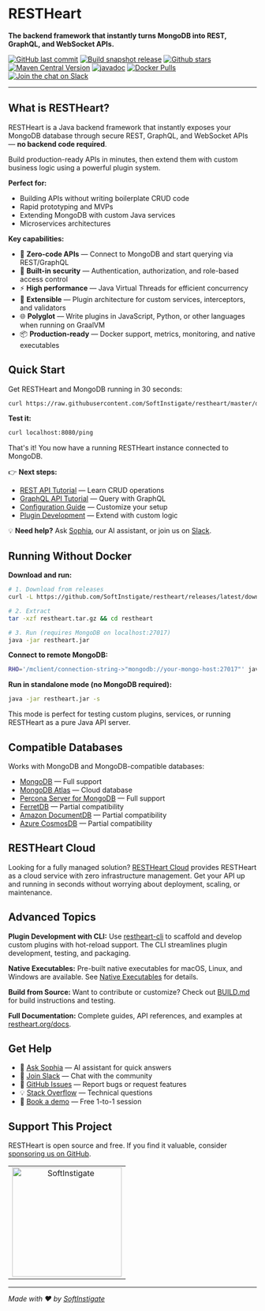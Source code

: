 # RESTHeart

**The backend framework that instantly turns MongoDB into REST, GraphQL, and WebSocket APIs.**

[![GitHub last commit](https://img.shields.io/github/last-commit/softinstigate/restheart)](https://github.com/SoftInstigate/restheart/commits/master)
[![Build snapshot release](https://github.com/SoftInstigate/restheart/actions/workflows/branch.yml/badge.svg)](https://github.com/SoftInstigate/restheart/actions/workflows/branch.yml)
[![Github stars](https://img.shields.io/github/stars/SoftInstigate/restheart?label=Github%20Stars)](https://github.com/SoftInstigate/restheart)
[![Maven Central Version](https://img.shields.io/maven-central/v/org.restheart/restheart)](https://central.sonatype.com/namespace/org.restheart)
[![javadoc](https://javadoc.io/badge2/org.restheart/restheart-commons/javadoc.svg)](https://javadoc.io/doc/org.restheart/restheart-commons)
[![Docker Pulls](https://img.shields.io/docker/pulls/softinstigate/restheart.svg?maxAge=2592000)](https://hub.docker.com/r/softinstigate/restheart/)
[![Join the chat on Slack](https://img.shields.io/badge/chat-on%20slack-orange)](https://join.slack.com/t/restheart/shared_invite/zt-1olrhtoq8-5DdYLBWYDonFGEALhmgSXQ)

---

## What is RESTHeart?

RESTHeart is a Java backend framework that instantly exposes your MongoDB database through secure REST, GraphQL, and WebSocket APIs — **no backend code required**.

Build production-ready APIs in minutes, then extend them with custom business logic using a powerful plugin system.

**Perfect for:**

- Building APIs without writing boilerplate CRUD code
- Rapid prototyping and MVPs
- Extending MongoDB with custom Java services
- Microservices architectures

**Key capabilities:**

- 🚀 **Zero-code APIs** — Connect to MongoDB and start querying via REST/GraphQL
- 🔐 **Built-in security** — Authentication, authorization, and role-based access control
- ⚡ **High performance** — Java Virtual Threads for efficient concurrency
- 🔌 **Extensible** — Plugin architecture for custom services, interceptors, and validators
- 🌐 **Polyglot** — Write plugins in JavaScript, Python, or other languages when running on GraalVM
- 📦 **Production-ready** — Docker support, metrics, monitoring, and native executables

## Quick Start

Get RESTHeart and MongoDB running in 30 seconds:

```sh
curl https://raw.githubusercontent.com/SoftInstigate/restheart/master/docker-compose.yml --output docker-compose.yml && docker compose up --pull=always --attach restheart
```

**Test it:**

```sh
curl localhost:8080/ping
```

That's it! You now have a running RESTHeart instance connected to MongoDB.

👉 **Next steps:**

- [REST API Tutorial](https://restheart.org/docs/mongodb-rest/tutorial) — Learn CRUD operations
- [GraphQL API Tutorial](https://restheart.org/docs/mongodb-graphql/tutorial) — Query with GraphQL
- [Configuration Guide](https://restheart.org/docs/configuration) — Customize your setup
- [Plugin Development](https://restheart.org/docs/plugins/overview) — Extend with custom logic

💡 **Need help?** Ask [Sophia](https://sophia.restheart.com/), our AI assistant, or join us on [Slack](https://join.slack.com/t/restheart/shared_invite/zt-1olrhtoq8-5DdYLBWYDonFGEALhmgSXQ).

## Running Without Docker

**Download and run:**

```sh
# 1. Download from releases
curl -L https://github.com/SoftInstigate/restheart/releases/latest/download/restheart.tar.gz -o restheart.tar.gz

# 2. Extract
tar -xzf restheart.tar.gz && cd restheart

# 3. Run (requires MongoDB on localhost:27017)
java -jar restheart.jar
```

**Connect to remote MongoDB:**

```sh
RHO='/mclient/connection-string->"mongodb://your-mongo-host:27017"' java -jar restheart.jar
```

**Run in standalone mode (no MongoDB required):**

```sh
java -jar restheart.jar -s
```

This mode is perfect for testing custom plugins, services, or running RESTHeart as a pure Java API server.

## Compatible Databases

Works with MongoDB and MongoDB-compatible databases:

- [MongoDB](https://www.mongodb.com/) — Full support
- [MongoDB Atlas](https://www.mongodb.com/products/platform/atlas-database) — Cloud database
- [Percona Server for MongoDB](https://www.percona.com/mongodb/software/percona-server-for-mongodb) — Full support
- [FerretDB](https://www.ferretdb.com/) — Partial compatibility
- [Amazon DocumentDB](https://docs.aws.amazon.com/documentdb/latest/developerguide/what-is.html) — Partial compatibility
- [Azure CosmosDB](https://learn.microsoft.com/en-us/azure/cosmos-db/mongodb/) — Partial compatibility

## RESTHeart Cloud

Looking for a fully managed solution? [RESTHeart Cloud](https://cloud.restheart.com/) provides RESTHeart as a cloud service with zero infrastructure management. Get your API up and running in seconds without worrying about deployment, scaling, or maintenance.

## Advanced Topics

**Plugin Development with CLI:**
Use [restheart-cli](https://github.com/SoftInstigate/restheart-cli) to scaffold and develop custom plugins with hot-reload support. The CLI streamlines plugin development, testing, and packaging.

**Native Executables:**
Pre-built native executables for macOS, Linux, and Windows are available. See [Native Executables](native-executables.md) for details.

**Build from Source:**
Want to contribute or customize? Check out [BUILD.md](BUILD.md) for build instructions and testing.

**Full Documentation:**
Complete guides, API references, and examples at [restheart.org/docs](https://restheart.org/docs/).

## Get Help

- 🤖 [Ask Sophia](https://sophia.restheart.com/) — AI assistant for quick answers
- 💬 [Join Slack](https://join.slack.com/t/restheart/shared_invite/zt-1olrhtoq8-5DdYLBWYDonFGEALhmgSXQ) — Chat with the community
- 🐛 [GitHub Issues](https://github.com/SoftInstigate/restheart/issues/new) — Report bugs or request features
- 💡 [Stack Overflow](https://stackoverflow.com/questions/ask?tags=restheart) — Technical questions
- 📅 [Book a demo](https://calendly.com/restheart) — Free 1-to-1 session

## Support This Project

RESTHeart is open source and free. If you find it valuable, consider [sponsoring us on GitHub](https://github.com/sponsors/SoftInstigate).

<table>
  <tbody>
    <tr>
      <td align="center" valign="middle">
        <a href="https://www.softinstigate.com" target="_blank">
          <img width="222px" src="https://www.softinstigate.com/images/logo.png" alt="SoftInstigate">
        </a>
      </td>
    </tr>
  </tbody>
</table>

---

_Made with :heart: by [SoftInstigate](https://www.softinstigate.com)_
